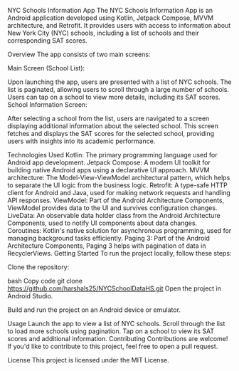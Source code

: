 NYC Schools Information App
The NYC Schools Information App is an Android application developed using Kotlin, Jetpack Compose, MVVM architecture, and Retrofit. It provides users with access to information about New York City (NYC) schools, including a list of schools and their corresponding SAT scores.

Overview
The app consists of two main screens:

Main Screen (School List):

Upon launching the app, users are presented with a list of NYC schools.
The list is paginated, allowing users to scroll through a large number of schools.
Users can tap on a school to view more details, including its SAT scores.
School Information Screen:

After selecting a school from the list, users are navigated to a screen displaying additional information about the selected school.
This screen fetches and displays the SAT scores for the selected school, providing users with insights into its academic performance.

Technologies Used
Kotlin: The primary programming language used for Android app development.
Jetpack Compose: A modern UI toolkit for building native Android apps using a declarative UI approach.
MVVM architecture: The Model-View-ViewModel architectural pattern, which helps to separate the UI logic from the business logic.
Retrofit: A type-safe HTTP client for Android and Java, used for making network requests and handling API responses.
ViewModel: Part of the Android Architecture Components, ViewModel provides data to the UI and survives configuration changes.
LiveData: An observable data holder class from the Android Architecture Components, used to notify UI components about data changes.
Coroutines: Kotlin's native solution for asynchronous programming, used for managing background tasks efficiently.
Paging 3: Part of the Android Architecture Components, Paging 3 helps with pagination of data in RecyclerViews.
Getting Started
To run the project locally, follow these steps:

Clone the repository:

bash
Copy code
git clone https://github.com/harshals25/NYCSchoolDataHS.git
Open the project in Android Studio.

Build and run the project on an Android device or emulator.

Usage
Launch the app to view a list of NYC schools.
Scroll through the list to load more schools using pagination.
Tap on a school to view its SAT scores and additional information.
Contributing
Contributions are welcome! If you'd like to contribute to this project, feel free to open a pull request.

License
This project is licensed under the MIT License.
